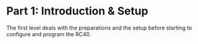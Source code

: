 # Part 1: Introduction &amp; Setup

The first level deals with the preparations and the setup before starting to configure and program the RC40.